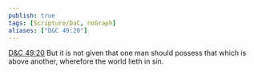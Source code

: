 ```yaml
---
publish: true
tags: [Scripture/DaC, noGraph]
aliases: ["D&C 49:20"]
---
```

[D&C 49:20](https://churchofjesuschrist.org/study/scriptures/dc-testament/dc/49?lang=eng&id=p20#p20) But it is not given that one man should possess that which is above another, wherefore the world lieth in sin.
